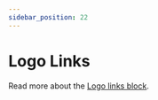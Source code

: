 ```yaml
---
sidebar_position: 22
---
```


# Logo Links

Read more about the [Logo links block](https://www.google.com/url?q=https://docs.google.com/document/d/1QQa5uvE3TG0TaK-wDjLlK9JXE5Kqy0NSQbwQ6o4UFAg/edit%23heading%3Dh.fvgstxf20erc&sa=D&source=editors&ust=1664361389189119&usg=AOvVaw1UZTcXqg_CFp8EIgzqvd1j).